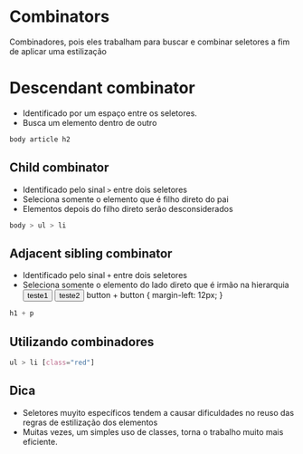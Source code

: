 # Combinators

Combinadores, pois eles trabalham para buscar e combinar seletores a fim de aplicar uma estilização

# Descendant combinator

* Identificado por um espaço entre os seletores.
* Busca um elemento dentro de outro

```css
body article h2
```

## Child combinator

* Identificado pelo sinal `>` entre dois seletores
* Seleciona somente o elemento que é filho direto do pai
* Elementos depois do filho direto serão desconsiderados

```css
body > ul > li
```

## Adjacent sibling combinator

* Identificado pelo sinal ` + ` entre dois seletores
* Seleciona somente o elemento do lado direto que é irmão na hierarquia
<button>teste1</button>
<button>teste2</button>
button + button {
    margin-left: 12px;
}

```css
h1 + p
```


## Utilizando combinadores

```css
ul > li [class="red"]
```
## Dica

* Seletores muyito específicos tendem a causar dificuldades no reuso das regras de estilização dos elementos
* Muitas vezes, um simples uso de classes, torna o trabalho muito mais eficiente.